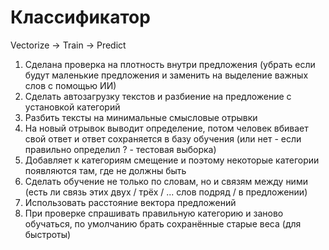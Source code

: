 # Классификатор

Vectorize -> Train -> Predict

1. Сделана проверка на плотность внутри предложения (убрать если будут маленькие предложения и заменить на выделение важных слов с помощью ИИ)
2. Сделать автозагрузку текстов и разбиение на предложение с установкой категорий
3. Разбить тексты на минимальные смысловые отрывки
4. На новый отрывок выводит определение, потом человек вбивает свой ответ и ответ сохраняется в базу обучения (или нет - если правильно определил ? - тестовая выборка)
5. Добавляет к категориям смещение и поэтому некоторые категории появляются там, где не должны быть
6. Сделать обучение не только по словам, но и связям между ними (есть ли связь этих двух / трёх / ... слов подряд / в предложении)
7. Использовать расстояние вектора предложений
8. При проверке спрашивать правильную категорию и заново обучаться, по умолчанию брать сохранённые старые веса (для быстроты)
